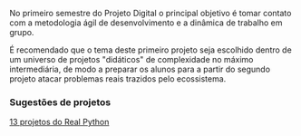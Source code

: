 No primeiro semestre do Projeto Digital o principal objetivo é tomar contato com a metodologia ágil de desenvolvimento e a dinâmica de trabalho em grupo.

É recomendado que o tema deste primeiro projeto seja escolhido dentro de um universo de projetos "didáticos" de complexidade no máximo intermediária, de modo a preparar os alunos para a partir do segundo projeto atacar problemas reais trazidos pelo ecossistema.

### Sugestões de projetos

[13 projetos do Real Python](https://realpython.com/intermediate-python-project-ideas/)

